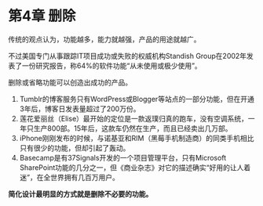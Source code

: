 # 第4章 删除

传统的观点认为，功能越多，能力就越强，产品的用途就越广。

不过美国专门从事跟踪IT项目成功或失败的权威机构Standish Group在2002年发表了一份研究报告，称64%的软件功能“从未使用或极少使用”。

删除或省略功能可以创造出成功的产品。

1. Tumblr的博客服务只有WordPress或Blogger等站点的一部分功能，但在开通3年后，博客日发表量超过了200万份。
2. 莲花爱丽丝（Elise）最开始的定位是一款返璞归真的跑车，没有空调系统，一年只生产800部。15年后，这款车仍然在生产，而且已经卖出几万部。
3. iPhone刚刚发布的时候，与诺基亚和RIM（黑莓手机制造商）的同类手机相比只有很少的功能，但却引起了轰动。
4. Basecamp是有37Signals开发的一个项目管理平台，只有Microsoft SharePoint功能的几分之一，但《商业杂志》对它的描述确实“好用的让人着迷”，在全世界拥有几百万用户。



**简化设计最明显的方式就是删除不必要的功能。**